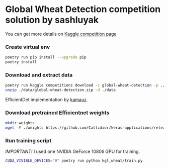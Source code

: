 
# Global Wheat Detection competition solution by sashluyak

You can get more details on [Kaggle competition page](https://www.kaggle.com/c/global-wheat-detection)

### Create virtual env

```bash
poetry run pip install --upgrade pip
poetry install
```

### Download and extract data

```bash
poetry run kaggle competitions download -c global-wheat-detection -p ./data
unzip ./data/global-wheat-detection.zip -d ./data
```

EfficientDet implementation by [kamauz](https://github.com/kamauz/EfficientDet).


### Download pretrained Efficientnet weights

```bash
mkdir weights
wget -P ./weights https://github.com/Callidior/keras-applications/releases/download/efficientnet/efficientnet-b4_weights_tf_dim_ordering_tf_kernels_autoaugment_notop.h5
```


### Run training script

*IMPORTANT!* I used one NVIDIA GeForce 1080ti GPU for training.

```bash
CUDA_VISIBLE_DEVICES="0" poetry run python kgl_wheat/train.py
```